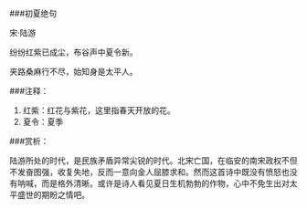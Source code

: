 
###初夏绝句

宋·陆游

纷纷红紫已成尘，布谷声中夏令新。

夹路桑麻行不尽，始知身是太平人。



###注释：

1. 红紫：红花与紫花，这里指春天开放的花。
2. 夏令：夏季

###赏析：

陆游所处的时代，是民族矛盾异常尖锐的时代。北宋亡国，在临安的南宋政权不但不发奋图强，收复失地，反而一意向金人屈膝求和。然而这首诗中既没有愤怒也没有呐喊，而是格外清晰。或许是诗人看见夏日生机勃勃的作物，心中不免生出对太平盛世的期盼之情吧。

